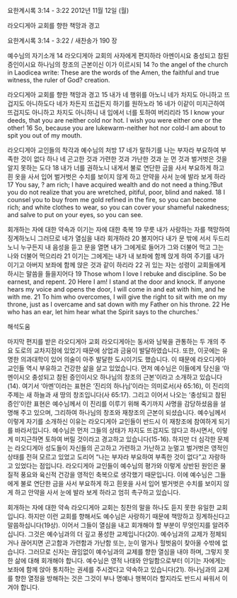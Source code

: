 요한계시록 3:14 - 3:22 
2012년 11월 12일 (월)

라오디게아 교회를 향한 책망과 경고



요한계시록 3:14 - 3:22 / 새찬송가 190 장


예수님의 자기소개 
14 라오디게아 교회의 사자에게 편지하라 아멘이시요 충성되고 참된 증인이시요 하나님의 창조의 근본이신 이가 이르시되
14 ?o the angel of the church in Laodicea write: These are the words of the Amen, the faithful and true witness, the ruler of God? creation.

라오디게아 교회를 향한 책망과 경고
15 내가 네 행위를 아노니 네가 차지도 아니하고 뜨겁지도 아니하도다 네가 차든지 뜨겁든지 하기를 원하노라 16 네가 이같이 미지근하여 뜨겁지도 아니하고 차지도 아니하니 내 입에서 너를 토하여 버리리라
15 I know your deeds, that you are neither cold nor hot. I wish you were either one or the other! 16 So, because you are lukewarm-neither hot nor cold-I am about to spit you out of my mouth.

라오디게아 교인들의 착각과 예수님의 처방
17 네가 말하기를 나는 부자라 부요하여 부족한 것이 없다 하나 네 곤고한 것과 가련한 것과 가난한 것과 눈 먼 것과 벌거벗은 것을 알지 못하는 도다 18 내가 너를 권하노니 내게서 불로 연단한 금을 사서 부요하게 하고 흰 옷을 사서 입어 벌거벗은 수치를 보이지 않게 하고 안약을 사서 눈에 발라 보게 하라
17 You say, ? am rich; I have acquired wealth and do not need a thing.?But you do not realize that you are wretched, pitiful, poor, blind and naked. 18 I counsel you to buy from me gold refined in the fire, so you can become rich; and white clothes to wear, so you can cover your shameful nakedness; and salve to put on your eyes, so you can see.

회개하는 자에 대한 약속과 이기는 자에 대한 축복 
19 무릇 내가 사랑하는 자를 책망하여 징계하노니 그러므로 네가 열심을 내라 회개하라 20 볼지어다 내가 문 밖에 서서 두드리노니 누구든지 내 음성을 듣고 문을 열면 내가 그에게로 들어가 그와 더불어 먹고 그는 나와 더불어 먹으리라 21 이기는 그에게는 내가 내 보좌에 함께 앉게 하여 주기를 내가 이기고 아버지 보좌에 함께 앉은 것과 같이 하리라 22 귀 있는 자는 성령이 교회들에게 하시는 말씀을 들을지어다
19 Those whom I love I rebuke and discipline. So be earnest, and repent. 20 Here I am! I stand at the door and knock. If anyone hears my voice and opens the door, I will come in and eat with him, and he with me. 21 To him who overcomes, I will give the right to sit with me on my throne, just as I overcame and sat down with my Father on his throne. 22 He who has an ear, let him hear what the Spirit says to the churches.'

해석도움





마지막 편지를 받은 라오디게아 교회
라오디게아는 동서와 남북을 관통하는 두 개의 주요 도로의 교차지점에 있었기 때문에 상업과 금융이 발달하였습니다. 또한, 이곳에는 유명한 의과대학이 있어 의술이 아주 발달한 도시이기도 했습니다. 이 때문에 라오디게아 교인들 역시 부유하고 건강한 삶을 살고 있었습니다. 먼저 예수님은 이들에게 당신을 ‘아멘이시오 충성되고 참된 증인이시오 하나님의 창조의 근본’이라고 소개하고 있습니다(14). 여기서 ‘아멘’이라는 표현은 ‘진리의 하나님’이라는 의미로서(사 65:16), 이 진리의 주제는 새 하늘과 새 땅의 창조입니다(사 65:17). 그리고 이어서 나오는 ‘충성되고 참된 증인’이란 표현은 예수님께서 이 진리를 이루기 위해 죽기까지 사명을 감당하셨음을 설명해 주고 있으며, 그리하여 하나님의 창조와 재창조의 근본이 되셨습니다. 예수님께서 이렇게 자기를 소개하신 이유는 라오디게아 교인들이 반드시 이 재창조에 참여하게 되기를 바라서입니다. 예수님은 먼저 그들의 상태가 차지도 뜨겁지도 않다고 하시면서, 이렇게 미지근하면 토하여 버릴 것이라고 경고하고 있습니다(15-16). 하지만 더 심각한 문제는 라오디게아 성도들이 자신들의 곤고하고 가련하고 가난하고 눈멀고 벌거벗은 영적인 상태를 전혀 모르고 있었고 도리어 “나는 부자라 부요하여 부족한 것이 없다”고 자랑하고 있었다는 점입니다. 라오디게아 교인들이 예수님의 평가와 이렇게 상반된 원인은 물질적 풍요와 육신적 건강을 영적인 축복으로 생각했기 때문입니다. 이에 예수님은 그들에게 불로 연단한 금을 사서 부요하게 하고 흰옷을 사서 입어 벌거벗은 수치를 보이지 않게 하고 안약을 사서 눈에 발라 보게 하라고 엄히 촉구하고 있습니다. 

회개하는 자에 대한 약속
라오디게아 교회는 칭찬의 말을 하나도 듣지 못한 유일한 교회입니다. 하지만 이런 교회를 향해서도 예수님은 사랑하기 때문에 책망하고 징계하신다고 말씀하십니다(19상). 이어서 그들이 열심을 내고 회개해야 할 부분이 무엇인지를 알려주십니다. 그것은 예수님과의 더 깊고 풍성한 교제입니다(20). 예수님과의 교제가 정체되거나 끊어지면 곤고함과 가련함과 가난함 또는, 눈이 멀거나 헐벗음이 찾아올 수밖에 없습니다. 그러므로 신자는 끊임없이 예수님과의 교제를 향한 열심을 내야 하며, 그렇지 못한 삶에 대해 회개해야 합니다. 예수님은 영적 나태와 안일함으로부터 이기는 자에게는 보좌에 함께 앉아 통치하는 권세를 주시겠다고 약속하고 있습니다(21). 하나님과의 교제를 향한 열정을 방해하는 것은 그것이 부나 명예나 행복이라 할지라도 반드시 싸워서 이겨야 합니다.